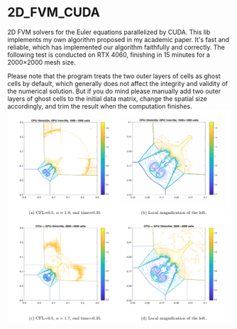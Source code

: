 # 2D_FVM_CUDA
2D FVM solvers for the Euler equations parallelized by CUDA. This lib implements my own algorithm proposed in my academic paper. It's fast and reliable, which has implemented our algorithm faithfully and correctly. The following test is conducted on RTX 4060, finishing in 15 minutes for a 2000×2000 mesh size.

Please note that the program treats the two outer layers of cells as ghost cells by default, which generally does not affect the integrity and validity of the numerical solution. But if you do mind please manually add two outer layers of ghost cells to the initial data matrix, change the spatial size accordingly, and trim the result when the computation finishes.
![](https://github.com/Hangcil/2D_FVM_CUDA/blob/main/Screenshot%202025-04-17%20202634.png)

